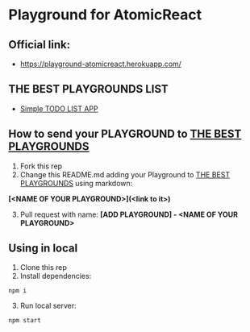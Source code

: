 # Playground for AtomicReact

## Official link:
- https://playground-atomicreact.herokuapp.com/

## THE BEST PLAYGROUNDS LIST
* [Simple TODO LIST APP](https://playground-atomicreact.herokuapp.com/1UZJFF1yquUSvhYzq8S3g3nEY1yP-n2Kc)

## How to send your PLAYGROUND to [THE BEST PLAYGROUNDS](#the-best-playgrounds-list)
1. Fork this rep
2. Change this README.md adding your Playground to [THE BEST PLAYGROUNDS](#the-best-playgrounds-list) using markdown:

**\[\<NAME OF YOUR PLAYGROUND\>\]\(\<link to it\>\)**

3. Pull request with name: **[ADD PLAYGROUND] - \<NAME OF YOUR PLAYGROUND\>**

## Using in local
1. Clone this rep
2. Install dependencies:
```shell
npm i
```
3. Run local server:
```shell
npm start
```
